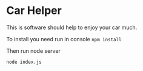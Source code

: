 # Car Helper

This is software should help to enjoy your car much.

To install you need run in console 
```npm install```

Then run node server

```node index.js```